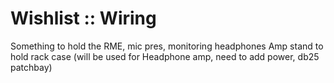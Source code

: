 # Wishlist :: Wiring

Something to hold the RME, mic pres, monitoring headphones
Amp stand to hold rack case (will be used for Headphone amp, need to add power, db25 patchbay)
